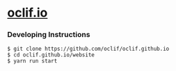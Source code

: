 # [oclif.io](http://oclif.io)

### Developing Instructions

```sh-session
$ git clone https://github.com/oclif/oclif.github.io
$ cd oclif.github.io/website
$ yarn run start
```
